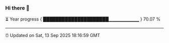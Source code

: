 ### Hi there 👋

⏳ Year progress { █████████████████████▁▁▁▁▁▁▁▁▁ } 70.07 %

---

⏰ Updated on Sat, 13 Sep 2025 18:16:59 GMT
